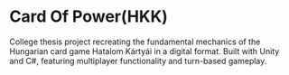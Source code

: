# Card Of Power(HKK)
College thesis project recreating the fundamental mechanics of the Hungarian card game Hatalom Kártyái in a digital format.
Built with Unity and C#, featuring multiplayer functionality and turn-based gameplay.
